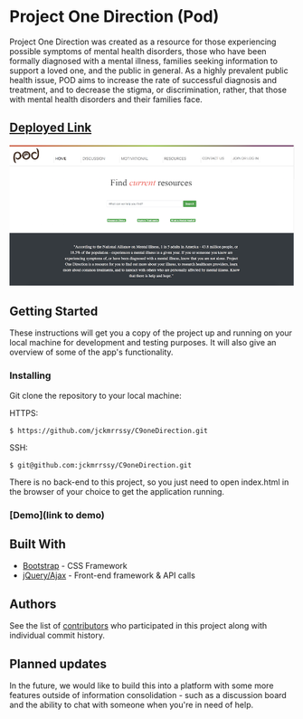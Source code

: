 # Project One Direction (Pod)

Project One Direction was created as a resource for those experiencing possible symptoms of mental health disorders, those who have been formally diagnosed with a mental illness, families seeking information to support a loved one, and the public in general.  As a highly prevalent public health issue, POD aims to increase the rate of successful diagnosis and treatment, and to decrease the stigma, or discrimination, rather, that those with mental health disorders and their families face.

## [Deployed Link](https://p1d.herokuapp.com/index.html)

![image](./assets/images/pod.png)

## Getting Started

These instructions will get you a copy of the project up and running on your local machine for development and testing purposes. It will also give an overview of some of the app's functionality. 

### Installing

Git clone the repository to your local machine: 

HTTPS:
```
$ https://github.com/jckmrrssy/C9oneDirection.git
```
SSH:
````
$ git@github.com:jckmrrssy/C9oneDirection.git
````
There is no back-end to this project, so you just need to open index.html in the browser of your choice to get the application running. 

### [Demo](link to demo)

## Built With

* [Bootstrap](https://www.mongodb.com/) - CSS Framework
* [jQuery/Ajax](https://jquery.com/) - Front-end framework & API calls

## Authors

See the list of [contributors](https://github.com/jckmrrssy/C9oneDirection/graphs/contributors) who participated in this project along with individual commit history. 

## Planned updates

In the future, we would like to build this into a platform with some more features outside of information consolidation - such as a discussion board and the ability to chat with someone when you're in need of help. 

